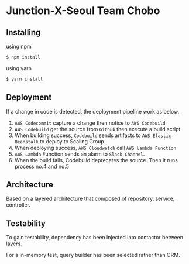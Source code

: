 # Junction-X-Seoul Team Chobo
## **Installing**

using npm

```bash
$ npm install
```

using yarn

```bash
$ yarn install
```

## **Deployment**

If a change in code is detected, the deployment pipeline work as below.

1. `AWS Codecommit` capture a change then notice to `AWS Codebuild`
2. `AWS Codebuild` get the source from `Github` then execute a build script
3. When building success, `Codebuild` sends artifacts to `AWS Elastic Beanstalk` to deploy to Scaling Group.
4. When deploying success, `AWS Cloudwatch` call `AWS Lambda Function`
5. `AWS Lambda` Function sends an alarm to `Slack Channel`.
6. When the build fails, Codebuild deprecates the source. Then it runs process no.4 and no.5

## Architecture

Based on a layered architecture that composed of repository, service, controller.

## Testability

To gain testability, dependency has been injected into contactor between layers.

For a in-memory test, query builder has been selected rather than ORM.
